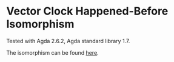 # Vector Clock Happened-Before Isomorphism

Tested with Agda 2.6.2, Agda standard library 1.7.

The isomorphism can be found [here](https://github.com/gshen42/vc-hb-iso/blob/main/AbstractVectorClock.agda#L52-L65).
